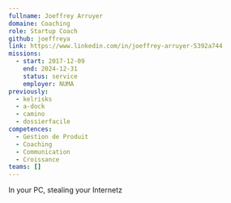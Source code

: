 ```yaml
---
fullname: Joeffrey Arruyer
domaine: Coaching
role: Startup Coach
github: joeffreya
link: https://www.linkedin.com/in/joeffrey-arruyer-5392a744
missions:
  - start: 2017-12-09
    end: 2024-12-31
    status: service
    employer: NUMA
previously:
  - kelrisks
  - a-dock
  - camino
  - dossierfacile
competences:
  - Gestion de Produit
  - Coaching
  - Communication
  - Croissance
teams: []
---
```

In your PC, stealing your Internetz
